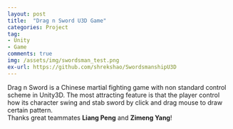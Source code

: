 ```yaml
---
layout: post
title:  "Drag n Sword U3D Game"
categories: Project
tag: 
- Unity
- Game
comments: true
img: /assets/img/swordsman_test.png
ex-url: https://github.com/shrekshao/SwordsmanshipU3D
---
```

Drag n Sword is a Chinese martial fighting game with non standard control scheme in Unity3D. 
The most attracting feature is that the player control how its character swing and stab sword by click and drag mouse to draw certain pattern.  
Thanks great teammates **Liang Peng** and **Zimeng Yang**! <br/>


<!--more-->

